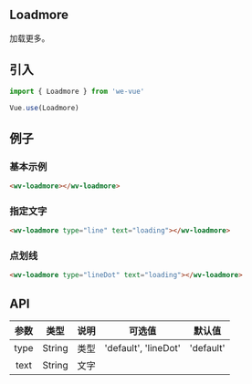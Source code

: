 Loadmore
---
加载更多。

## 引入

```js
import { Loadmore } from 'we-vue'

Vue.use(Loadmore)
```

## 例子

### 基本示例

```html
<wv-loadmore></wv-loadmore>
```

### 指定文字

```html
<wv-loadmore type="line" text="loading"></wv-loadmore>
```

### 点划线

```html
<wv-loadmore type="lineDot" text="loading"></wv-loadmore>
```

## API

|   参数   |   类型    |   说明   | 可选值  |  默认值  |
| :----: | :-----: | :----: | :--: | :---: |
| type  | String  |  类型   |  'default', 'lineDot'    |   'default'    |
| text  | String  |  文字   |      |       |
